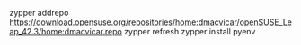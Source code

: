 zypper addrepo https://download.opensuse.org/repositories/home:dmacvicar/openSUSE_Leap_42.3/home:dmacvicar.repo
zypper refresh
zypper install pyenv
